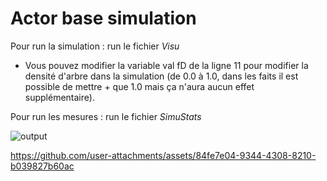 # Actor base simulation

Pour run la simulation : run le fichier *Visu*
- Vous pouvez modifier la variable val fD de la ligne 11 pour modifier la densité d'arbre dans la simulation (de 0.0 à 1.0, dans les faits il est possible de mettre + que 1.0 mais ça n'aura aucun effet supplémentaire).

Pour run les mesures : run le fichier *SimuStats*

![output](https://github.com/user-attachments/assets/cec9ab41-e2c1-427d-9f0f-91a4c14d2483)

https://github.com/user-attachments/assets/84fe7e04-9344-4308-8210-b039827b60ac

